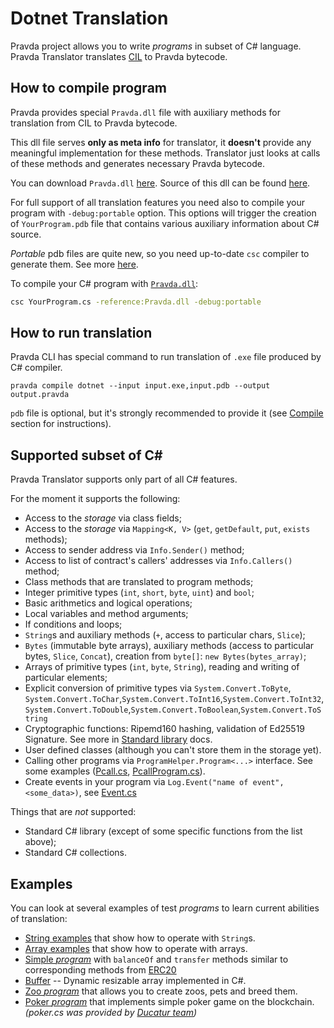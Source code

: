 # Dotnet Translation

Pravda project allows you to write _programs_ in subset of C\# language.
Pravda Translator translates [CIL](https://en.wikipedia.org/wiki/Common_Intermediate_Language) to Pravda bytecode.

## How to compile program
Pravda provides special `Pravda.dll` file with auxiliary methods for translation from CIL to Pravda bytecode.

This dll file serves **only as meta info** for translator, 
it __doesn't__ provide any meaningful implementation for these methods.
Translator just looks at calls of these methods and generates necessary Pravda bytecode.
 
You can download `Pravda.dll` [here](../../../PravdaDotNet/Pravda.dll).
Source of this dll can be found [here](../../../PravdaDotNet/Pravda.cs).

For full support of all translation features you need also to compile your program with `-debug:portable` option.
This options will trigger the creation of `YourProgram.pdb` file that contains various auxiliary information about C# source.
 
_Portable_ pdb files are quite new, so you need up-to-date `csc` compiler to generate them. See more [here](https://github.com/dotnet/core/blob/master/Documentation/diagnostics/portable_pdb.md).

To compile your C# program with [`Pravda.dll`](../../../PravdaDotNet/Pravda.dll):
```bash
csc YourProgram.cs -reference:Pravda.dll -debug:portable
```

## How to run translation

Pravda CLI has special command to run translation of `.exe` file produced by C# compiler.
```
pravda compile dotnet --input input.exe,input.pdb --output output.pravda
```
`pdb` file is optional, but it's strongly recommended to provide it (see [Compile](#how-to-compile-program) section for instructions). 

## Supported subset of C#

Pravda Translator supports only part of all C# features. 

For the moment it supports the following:
- Access to the _storage_ via class fields;
- Access to the _storage_ via `Mapping<K, V>` (`get`, `getDefault`, `put`, `exists` methods);
- Access to sender address via `Info.Sender()` method;
- Access to list of contract's callers' addresses via `Info.Callers()` method;
- Class methods that are translated to program methods; 
- Integer primitive types (`int`, `short`, `byte`, `uint`) and `bool`;
- Basic arithmetics and logical operations; 
- Local variables and method arguments;
- If conditions and loops;
- `String`s and auxiliary methods (`+`, access to particular chars, `Slice`);
- `Bytes` (immutable byte arrays), auxiliary methods (access to particular bytes, `Slice`, `Concat`), creation from `byte[]`: `new Bytes(bytes_array)`;
- Arrays of primitive types (`int`, `byte`, `String`), reading and writing of particular elements;
- Explicit conversion of primitive types via 
`System.Convert.ToByte`, `System.Convert.ToChar`,`System.Convert.ToInt16`,`System.Convert.ToInt32`,`System.Convert.ToDouble`,`System.Convert.ToBoolean`,`System.Convert.ToString`
- Cryptographic functions: Ripemd160 hashing, validation of Ed25519 Signature. See more in [Standard library](../vm/stdlib.md) docs.
- User defined classes (although you can't store them in the storage yet).
- Calling other programs via `ProgramHelper.Program<...>` interface.
See some examples ([Pcall.cs](../../../dotnet-tests/resources/Pcall.cs), [PcallProgram.cs](../../../dotnet-tests/resources/PcallProgram.cs)).
- Create events in your program via `Log.Event("name of event", <some_data>)`, see [Event.cs](../../../dotnet-tests/resources/Event.cs)

Things that are *not* supported:
- Standard C# library (except of some specific functions from the list above);
- Standard C# collections.

## Examples

You can look at several examples of test _programs_ to learn current abilities of translation:
- [String examples](../../../dotnet-tests/resources/Strings.cs) that show how to operate with `String`s.
- [Array examples](../../../dotnet-tests/resources/Arrays.cs) that show how to operate with arrays.
- [Simple _program_](../../../dotnet-tests/resources/SmartProgram.cs) with `balanceOf` and `transfer` methods similar to corresponding methods from [ERC20](https://theethereum.wiki/w/index.php/ERC20_Token_Standard)
- [Buffer](../../../dotnet-tests/resources/IntBuffer.cs) -- Dynamic resizable array implemented in C#.
- [Zoo _program_](../../../dotnet-tests/resources/ZooProgram.cs) that allows you to create zoos, pets and breed them.
- [Poker _program_](../../../dotnet-tests/resources/Poker.cs) that implements simple poker game on the blockchain. _(poker.cs was provided by [Ducatur team](https://github.com/DucaturFw/ExploadHackathonContract))_

